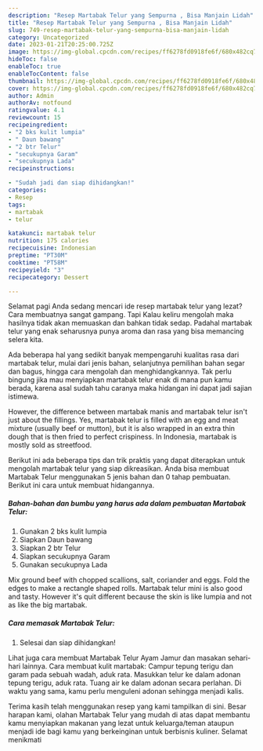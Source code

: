 ```yaml
---
description: "Resep Martabak Telur yang Sempurna , Bisa Manjain Lidah"
title: "Resep Martabak Telur yang Sempurna , Bisa Manjain Lidah"
slug: 749-resep-martabak-telur-yang-sempurna-bisa-manjain-lidah
category: Uncategorized
date: 2023-01-21T20:25:00.725Z
image: https://img-global.cpcdn.com/recipes/ff6278fd0918fe6f/680x482cq70/martabak-telur-foto-resep-utama.jpg
hideToc: false
enableToc: true
enableTocContent: false
thumbnail: https://img-global.cpcdn.com/recipes/ff6278fd0918fe6f/680x482cq70/martabak-telur-foto-resep-utama.jpg
cover: https://img-global.cpcdn.com/recipes/ff6278fd0918fe6f/680x482cq70/martabak-telur-foto-resep-utama.jpg
author: Admin
authorAv: notfound
ratingvalue: 4.1
reviewcount: 15
recipeingredient:
- "2 bks kulit lumpia"
- " Daun bawang"
- "2 btr Telur"
- "secukupnya Garam"
- "secukupnya Lada"
recipeinstructions:

- "Sudah jadi dan siap dihidangkan!"
categories:
- Resep
tags:
- martabak
- telur

katakunci: martabak telur 
nutrition: 175 calories
recipecuisine: Indonesian
preptime: "PT30M"
cooktime: "PT58M"
recipeyield: "3"
recipecategory: Dessert

---
```



Selamat pagi Anda sedang mencari ide resep martabak telur yang lezat? Cara membuatnya sangat gampang. Tapi Kalau keliru mengolah maka hasilnya tidak akan memuaskan dan bahkan tidak sedap. Padahal martabak telur yang enak seharusnya punya aroma dan rasa yang bisa memancing selera kita.


Ada beberapa hal yang sedikit banyak mempengaruhi kualitas rasa dari martabak telur, mulai dari jenis bahan, selanjutnya pemilihan bahan segar dan bagus, hingga cara mengolah dan menghidangkannya. Tak perlu bingung jika mau menyiapkan martabak telur enak di mana pun kamu berada, karena asal sudah tahu caranya maka hidangan ini dapat jadi sajian istimewa.

However, the difference between martabak manis and martabak telur isn&#39;t just about the fillings. Yes, martabak telur is filled with an egg and meat mixture (usually beef or mutton), but it is also wrapped in an extra thin dough that is then fried to perfect crispiness. In Indonesia, martabak is mostly sold as streetfood.


Berikut ini ada beberapa tips dan trik praktis yang dapat diterapkan untuk mengolah martabak telur yang siap dikreasikan. Anda bisa membuat Martabak Telur menggunakan 5 jenis bahan dan 0 tahap pembuatan. Berikut ini cara untuk membuat hidangannya.

<!--inarticleads1-->

##### Bahan-bahan dan bumbu yang harus ada dalam pembuatan Martabak Telur:

1. Gunakan 2 bks kulit lumpia
1. Siapkan  Daun bawang
1. Siapkan 2 btr Telur
1. Siapkan secukupnya Garam
1. Gunakan secukupnya Lada


Mix ground beef with chopped scallions, salt, coriander and eggs. Fold the edges to make a rectangle shaped rolls. Martabak telur mini is also good and tasty. However it&#39;s quit different because the skin is like lumpia and not as like the big martabak. 

<!--inarticleads2-->

##### Cara memasak Martabak Telur:


1. Selesai dan siap dihidangkan!

Lihat juga cara membuat Martabak Telur Ayam Jamur dan masakan sehari-hari lainnya. Cara membuat kulit martabak: Campur tepung terigu dan garam pada sebuah wadah, aduk rata. Masukkan telur ke dalam adonan tepung terigu, aduk rata. Tuang air ke dalam adonan secara perlahan. Di waktu yang sama, kamu perlu menguleni adonan sehingga menjadi kalis. 

Terima kasih telah menggunakan resep yang kami tampilkan di sini. Besar harapan kami, olahan Martabak Telur yang mudah di atas dapat membantu kamu menyiapkan makanan yang lezat untuk keluarga/teman ataupun menjadi ide bagi kamu yang berkeinginan untuk berbisnis kuliner. Selamat menikmati
